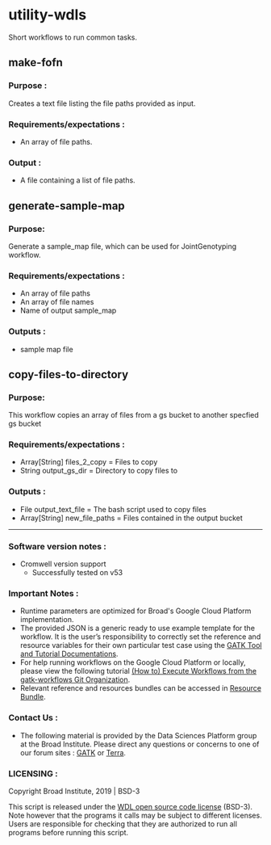 # utility-wdls
Short workflows to run common tasks.

## make-fofn 
### Purpose :
Creates a text file listing the file paths provided as input. 

### Requirements/expectations :
 - An array of file paths.

### Output :
 - A file containing a list of file paths.

## generate-sample-map
### Purpose:
Generate a sample_map file, which can be used for JointGenotyping workflow.

### Requirements/expectations :
 - An array of file paths
 - An array of file names
 - Name of output sample_map

### Outputs :
 - sample map file

## copy-files-to-directory
### Purpose: 
This workflow copies an array of files from a gs bucket to another specfied gs bucket

### Requirements/expectations :
 - Array[String] files_2_copy = Files to copy
 - String output_gs_dir = Directory to copy files to

### Outputs :
 -  File output_text_file = The bash script used to copy files
 -  Array[String] new_file_paths = Files contained in the output bucket

---

### Software version notes :
- Cromwell version support 
  - Successfully tested on v53 

### Important Notes :
- Runtime parameters are optimized for Broad's Google Cloud Platform implementation.
- The provided JSON is a generic ready to use example template for the workflow. It is the user’s responsibility to correctly set the reference and resource variables for their own particular test case using the [GATK Tool and Tutorial Documentations](https://gatk.broadinstitute.org/hc/en-us/categories/360002310591).
- For help running workflows on the Google Cloud Platform or locally, please
view the following tutorial [(How to) Execute Workflows from the gatk-workflows Git Organization](https://gatk.broadinstitute.org/hc/en-us/articles/360035530952).
- Relevant reference and resources bundles can be accessed in [Resource Bundle](https://gatk.broadinstitute.org/hc/en-us/articles/360035890811).

### Contact Us :
- The following material is provided by the Data Sciences Platform group at the Broad Institute. Please direct any questions or concerns to one of our forum sites : [GATK](https://gatk.broadinstitute.org/hc/en-us/community/topics) or [Terra](https://support.terra.bio/hc/en-us/community/topics/360000500432).

### LICENSING :
Copyright Broad Institute, 2019 | BSD-3

This script is released under the [WDL open source code license](https://github.com/openwdl/wdl/blob/master/LICENSE) (BSD-3). Note however that the programs it calls may be subject to different licenses. Users are responsible for checking that they are authorized to run all programs before running this script.
